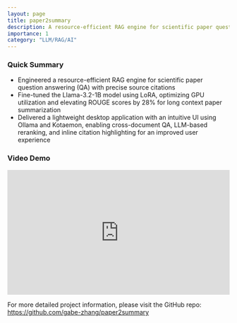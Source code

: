 ```yaml
---
layout: page
title: paper2summary
description: A resource-efficient RAG engine for scientific paper question answering
importance: 1
category: "LLM/RAG/AI"
---
```


### Quick Summary

- Engineered a resource-efficient RAG engine for scientific paper question answering (QA) with precise source citations
- Fine-tuned the Llama-3.2-1B model using LoRA, optimizing GPU utilization and elevating ROUGE scores by 28% for long context paper summarization
- Delivered a lightweight desktop application with an intuitive UI using Ollama and Kotaemon, enabling cross-document QA, LLM-based reranking, and inline citation highlighting for an improved user experience

### Video Demo

 <style>
    .video-container {
        position: relative;
        padding-bottom: 56.25%; /* 16:9 Aspect Ratio */
        height: 0;
        overflow: hidden;
    }
    .video-container iframe {
        position: absolute;
        top: 0;
        left: 0;
        width: 100%;
        height: 100%;
        border: none;
    }
</style>
<div class="video-container">
<iframe 
    src="https://www.youtube.com/embed/NsxGwMrflAE" 
    title="YouTube video player" 
    allow="accelerometer; autoplay; clipboard-write; encrypted-media; gyroscope; picture-in-picture" 
    allowfullscreen>
</iframe>
</div>

For more detailed project information, please visit the GitHub repo: <https://github.com/gabe-zhang/paper2summary>
